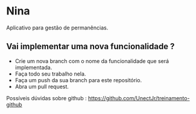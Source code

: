 # Nina

Aplicativo para gestão de permanências.

## Vai implementar uma nova funcionalidade ?
  - Crie um nova branch com o nome da funcionalidade que será implementada.
  - Faça todo seu trabalho nela.
  - Faça um push da sua branch para este repositório.
  - Abra um pull request.
  
  Possíveis dúvidas sobre github : https://github.com/UnectJr/treinamento-github
